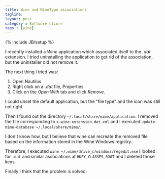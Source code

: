```yaml
---
title: Wine and MimeType associations
tagline: 
layout: post
category : Software Lliure
tags : [wine]
---
```

{% include JB/setup %}

I recently installed a *Wine* application which associated itself to the *.dat* extension. I tried uninstalling the application to get rid of the association, but the uninstaller did not remove it.

The next thing I tried was:
 1. Open Nautilus
 2. Right click on a *.dat* file, Properties
 3. Click on the *Open With* tab and click *Remove*.

I could unset the default application, but the "file type" and the icon was still not right.

Then I found out the directory `~/.local/share/mime/application`. I removed the file corresponding to `x-wine-extension-dat.xml` and I executed `update-mime-database ~/.local/share/mime/`.

I don't know how, but I believe that wine can recreate the removed file based on the information stored in the Wine Windows registry.

Therefore, I executed `wine ~/.wine/drive_c/windows/regedit.exe` I looked for `.dat` and similar associations at `HKEY_CLASSES_ROOT` and I deleted those keys.

Finally I think that the problem is solved.
